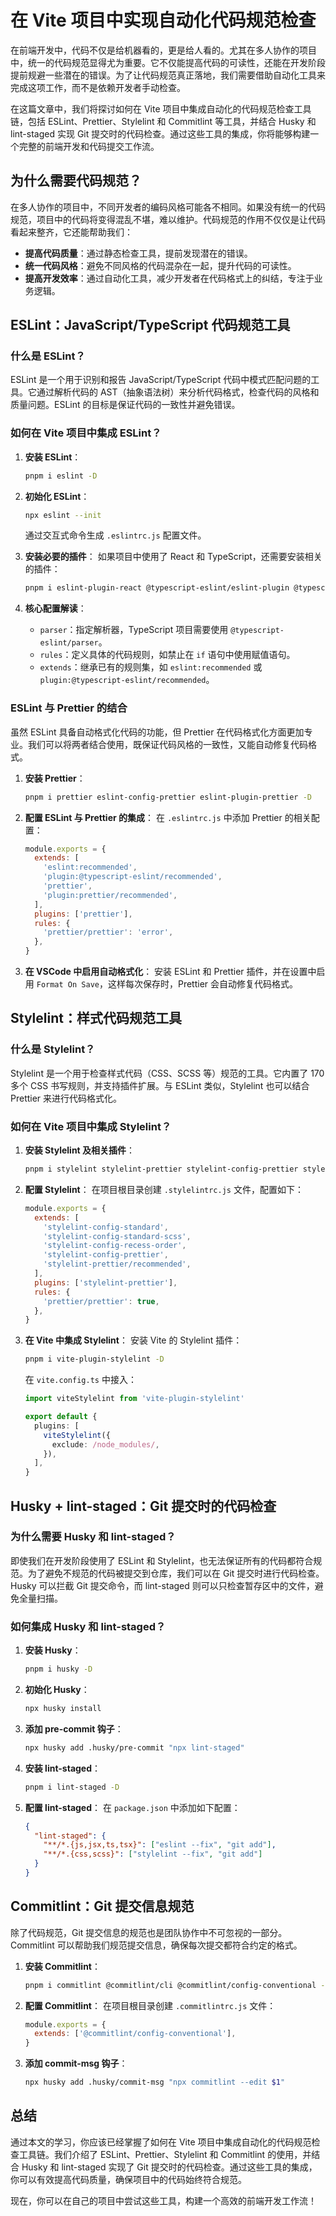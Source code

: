 # 在 Vite 项目中实现自动化代码规范检查

在前端开发中，代码不仅是给机器看的，更是给人看的。尤其在多人协作的项目中，统一的代码规范显得尤为重要。它不仅能提高代码的可读性，还能在开发阶段提前规避一些潜在的错误。为了让代码规范真正落地，我们需要借助自动化工具来完成这项工作，而不是依赖开发者手动检查。

在这篇文章中，我们将探讨如何在 Vite 项目中集成自动化的代码规范检查工具链，包括 ESLint、Prettier、Stylelint 和 Commitlint 等工具，并结合 Husky 和 lint-staged 实现 Git 提交时的代码检查。通过这些工具的集成，你将能够构建一个完整的前端开发和代码提交工作流。

## 为什么需要代码规范？

在多人协作的项目中，不同开发者的编码风格可能各不相同。如果没有统一的代码规范，项目中的代码将变得混乱不堪，难以维护。代码规范的作用不仅仅是让代码看起来整齐，它还能帮助我们：

- **提高代码质量**：通过静态检查工具，提前发现潜在的错误。
- **统一代码风格**：避免不同风格的代码混杂在一起，提升代码的可读性。
- **提高开发效率**：通过自动化工具，减少开发者在代码格式上的纠结，专注于业务逻辑。

## ESLint：JavaScript/TypeScript 代码规范工具

### 什么是 ESLint？

ESLint 是一个用于识别和报告 JavaScript/TypeScript 代码中模式匹配问题的工具。它通过解析代码的 AST（抽象语法树）来分析代码格式，检查代码的风格和质量问题。ESLint 的目标是保证代码的一致性并避免错误。

### 如何在 Vite 项目中集成 ESLint？

1. **安装 ESLint**：

   ```bash
   pnpm i eslint -D
   ```

2. **初始化 ESLint**：

   ```bash
   npx eslint --init
   ```

   通过交互式命令生成 `.eslintrc.js` 配置文件。

3. **安装必要的插件**：
   如果项目中使用了 React 和 TypeScript，还需要安装相关的插件：

   ```bash
   pnpm i eslint-plugin-react @typescript-eslint/eslint-plugin @typescript-eslint/parser -D
   ```

4. **核心配置解读**：
   - `parser`：指定解析器，TypeScript 项目需要使用 `@typescript-eslint/parser`。
   - `rules`：定义具体的代码规则，如禁止在 `if` 语句中使用赋值语句。
   - `extends`：继承已有的规则集，如 `eslint:recommended` 或 `plugin:@typescript-eslint/recommended`。

### ESLint 与 Prettier 的结合

虽然 ESLint 具备自动格式化代码的功能，但 Prettier 在代码格式化方面更加专业。我们可以将两者结合使用，既保证代码风格的一致性，又能自动修复代码格式。

1. **安装 Prettier**：

   ```bash
   pnpm i prettier eslint-config-prettier eslint-plugin-prettier -D
   ```

2. **配置 ESLint 与 Prettier 的集成**：
   在 `.eslintrc.js` 中添加 Prettier 的相关配置：

   ```javascript
   module.exports = {
     extends: [
       'eslint:recommended',
       'plugin:@typescript-eslint/recommended',
       'prettier',
       'plugin:prettier/recommended',
     ],
     plugins: ['prettier'],
     rules: {
       'prettier/prettier': 'error',
     },
   }
   ```

3. **在 VSCode 中启用自动格式化**：
   安装 ESLint 和 Prettier 插件，并在设置中启用 `Format On Save`，这样每次保存时，Prettier 会自动修复代码格式。

## Stylelint：样式代码规范工具

### 什么是 Stylelint？

Stylelint 是一个用于检查样式代码（CSS、SCSS 等）规范的工具。它内置了 170 多个 CSS 书写规则，并支持插件扩展。与 ESLint 类似，Stylelint 也可以结合 Prettier 来进行代码格式化。

### 如何在 Vite 项目中集成 Stylelint？

1. **安装 Stylelint 及相关插件**：

   ```bash
   pnpm i stylelint stylelint-prettier stylelint-config-prettier stylelint-config-standard stylelint-config-standard-scss -D
   ```

2. **配置 Stylelint**：
   在项目根目录创建 `.stylelintrc.js` 文件，配置如下：

   ```javascript
   module.exports = {
     extends: [
       'stylelint-config-standard',
       'stylelint-config-standard-scss',
       'stylelint-config-recess-order',
       'stylelint-config-prettier',
       'stylelint-prettier/recommended',
     ],
     plugins: ['stylelint-prettier'],
     rules: {
       'prettier/prettier': true,
     },
   }
   ```

3. **在 Vite 中集成 Stylelint**：
   安装 Vite 的 Stylelint 插件：

   ```bash
   pnpm i vite-plugin-stylelint -D
   ```

   在 `vite.config.ts` 中接入：

   ```typescript
   import viteStylelint from 'vite-plugin-stylelint'

   export default {
     plugins: [
       viteStylelint({
         exclude: /node_modules/,
       }),
     ],
   }
   ```

## Husky + lint-staged：Git 提交时的代码检查

### 为什么需要 Husky 和 lint-staged？

即使我们在开发阶段使用了 ESLint 和 Stylelint，也无法保证所有的代码都符合规范。为了避免不规范的代码被提交到仓库，我们可以在 Git 提交时进行代码检查。Husky 可以拦截 Git 提交命令，而 lint-staged 则可以只检查暂存区中的文件，避免全量扫描。

### 如何集成 Husky 和 lint-staged？

1. **安装 Husky**：

   ```bash
   pnpm i husky -D
   ```

2. **初始化 Husky**：

   ```bash
   npx husky install
   ```

3. **添加 pre-commit 钩子**：

   ```bash
   npx husky add .husky/pre-commit "npx lint-staged"
   ```

4. **安装 lint-staged**：

   ```bash
   pnpm i lint-staged -D
   ```

5. **配置 lint-staged**：
   在 `package.json` 中添加如下配置：
   ```json
   {
     "lint-staged": {
       "**/*.{js,jsx,ts,tsx}": ["eslint --fix", "git add"],
       "**/*.{css,scss}": ["stylelint --fix", "git add"]
     }
   }
   ```

## Commitlint：Git 提交信息规范

除了代码规范，Git 提交信息的规范也是团队协作中不可忽视的一部分。Commitlint 可以帮助我们规范提交信息，确保每次提交都符合约定的格式。

1. **安装 Commitlint**：

   ```bash
   pnpm i commitlint @commitlint/cli @commitlint/config-conventional -D
   ```

2. **配置 Commitlint**：
   在项目根目录创建 `.commitlintrc.js` 文件：

   ```javascript
   module.exports = {
     extends: ['@commitlint/config-conventional'],
   }
   ```

3. **添加 commit-msg 钩子**：
   ```bash
   npx husky add .husky/commit-msg "npx commitlint --edit $1"
   ```

## 总结

通过本文的学习，你应该已经掌握了如何在 Vite 项目中集成自动化的代码规范检查工具链。我们介绍了 ESLint、Prettier、Stylelint 和 Commitlint 的使用，并结合 Husky 和 lint-staged 实现了 Git 提交时的代码检查。通过这些工具的集成，你可以有效提高代码质量，确保项目中的代码始终符合规范。

现在，你可以在自己的项目中尝试这些工具，构建一个高效的前端开发工作流！
